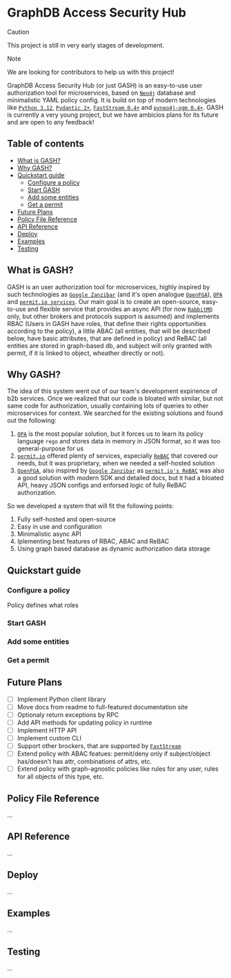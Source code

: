 # GraphDB Access Security Hub

> [!CAUTION]
> This project is still in very early stages of development.

> [!NOTE]
> We are looking for contributors to help us with this project!


GraphDB Access Security Hub (or just GASH) is an easy-to-use user authorization tool for microservices, based on [`Neo4j`](https://neo4j.com/docs/) database and minimalistic YAML policy config. It is build on top of modern technologies like [`Python 3.12`](https://www.python.org/), [`Pydantic 2+`](https://docs.pydantic.dev/latest/), [`FastStream 0.4+`](https://faststream.airt.ai/latest/) and [`pyneo4j-ogm 0.4+`](https://github.com/groc-prog/pyneo4j-ogm/blob/develop). GASH is currently a very young project, but we have ambicios plans for its future and are open to any feedback!

## Table of contents

- [What is GASH?](#what-is-gash)
- [Why GASH?](#why-gash)
- [Quickstart guide](#quickstart-guide)
    - [Configure a policy](#configure-a-policy)
    - [Start GASH](#start-gash)
    - [Add some entities](#add-some-entities)
    - [Get a permit](#get-a-permit)
- [Future Plans](#future-plans)
- [Policy File Reference](#policy-file-reference)
- [API Reference](#api-reference)
- [Deploy](#deploy)
- [Examples](#examples)
- [Testing](#testing)

## What is GASH?

GASH is an user authorization tool for microservices, highly inspired by such technologies as [`Google Zanzibar`](https://zanzibar.academy/) (and it's open analogue [`OpenFGA`](https://openfga.dev/)), [`OPA`](https://www.openpolicyagent.org/) and [`permit.io services`](https://permit.io/). Our main goal is to create an open-source, easy-to-use and flexible service that provides an async API (for now [`RabbitMQ`](https://www.rabbitmq.com/) only, but other brokers and protocols support is assumed) and implements RBAC (Users in GASH have roles, that define their rights opportunities according to the policy), a little ABAC (all entities, that will be described below, have basic attributes, that are defined in policy) and ReBAC (all entities are stored in graph-based db, and subject will only granted with permit, if it is linked to object, wheather directly or not).

## Why GASH?

The idea of this system went out of our team's development expirience of b2b services. Once we realized that our code is bloated with similar, but not same code for authorization, usually containing lots of queries to other microservices for context. We searched for the existing solutions and found out the following:

1. [`OPA`](https://www.openpolicyagent.org/) is the most popular solution, but it forces us to learn its policy language `rego` and stores data in memory in JSON format, so it was too general-purpose for us
2. [`permit.io`](https://permit.io/) offered plenty of services, especially [`ReBAC`](https://www.permit.io/rebac) that covered our needs, but it was proprietary, when we needed a self-hosted solution
3. [`OpenFGA`](https://openfga.dev/), also inspired by [`Google Zanzibar`](https://zanzibar.academy/) as [`permit.io's ReBAC`](https://www.permit.io/rebac) was also a good solution with modern SDK and detailed docs, but it had a bloated API, heavy JSON configs and enforsed logic of fully ReBAC authorization.

So we developed a system that will fit the following points: 

1. Fully self-hosted and open-source
2. Easy in use and configuration
3. Minimalistic async API
4. Iplementing best features of RBAC, ABAC and ReBAC
5. Using graph based database as dynamic authorization data storage

## Quickstart guide



### Configure a policy

Policy defines what roles

### Start GASH

### Add some entities

### Get a permit

## Future Plans

- [ ] Implement Python client library
- [ ] Move docs from readme to full-featured documentation site
- [ ] Optionaly return exceptions by RPC
- [ ] Add API methods for updating policy in runtime
- [ ] Implement HTTP API
- [ ] Implement custom CLI
- [ ] Support other brockers, that are supported by [`FastStream`](https://faststream.airt.ai/latest/)
- [ ] Extend policy with ABAC featues: permit/deny only if subject/object has/doesn't has attr, combinations of attrs, etc.
- [ ] Extend policy with graph-agnostic policies like rules for any user, rules for all objects of this type, etc.

## Policy File Reference

...

## API Reference

...

## Deploy

...
<!-- We recommend using GASH as  -->

## Examples

...

## Testing

...

